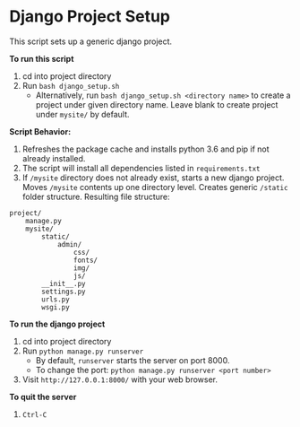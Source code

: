 # Django Project Setup

This script sets up a generic django project.

**To run this script**
1) cd into project directory
2) Run `bash django_setup.sh`
    - Alternatively, run `bash django_setup.sh <directory name>` to create a project under given directory name. Leave blank to create project under `mysite/` by default.

**Script Behavior:**
1) Refreshes the package cache and installs python 3.6 and pip if not already installed.
2) The script will install all dependencies listed in `requirements.txt`
3) If `/mysite` directory does not already exist, starts a new django project. Moves `/mysite` contents up one directory level. Creates generic `/static` folder structure.
Resulting file structure:
```
project/
    manage.py
    mysite/
        static/
            admin/
                css/
                fonts/
                img/
                js/
        __init__.py
        settings.py
        urls.py
        wsgi.py
```
**To run the django project**
1) cd into project directory
2) Run `python manage.py runserver`
    - By default, `runserver` starts the server on port 8000.
    - To change the port: `python manage.py runserver <port number>`
3) Visit `http://127.0.0.1:8000/` with your web browser.

**To quit the server**
1) `Ctrl-C`